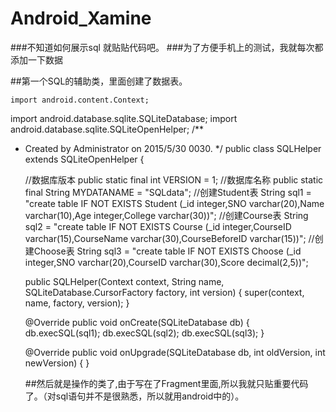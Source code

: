 # Android_Xamine 

###不知道如何展示sql  就贴贴代码吧。
###为了方便手机上的测试，我就每次都添加一下数据

##第一个SQL的辅助类，里面创建了数据表。

    import android.content.Context;
import android.database.sqlite.SQLiteDatabase;
import android.database.sqlite.SQLiteOpenHelper;
/**
 * Created by Administrator on 2015/5/30 0030.
 */
public class SQLHelper extends SQLiteOpenHelper {

    //数据库版本
    public static final int VERSION = 1;
    //数据库名称
    public static final String MYDATANAME = "SQLdata";
    //创建Student表
    String sql1 = "create table  IF NOT  EXISTS Student  (_id integer,SNO varchar(20),Name varchar(10),Age integer,College varchar(30))";
    //创建Course表
    String sql2 = "create table  IF NOT  EXISTS  Course  (_id integer,CourseID varchar(15),CourseName varchar(30),CourseBeforeID varchar(15))";
    //创建Choose表
    String sql3 = "create table  IF NOT  EXISTS  Choose  (_id integer,SNO varchar(20),CourseID varchar(30),Score decimal(2,5))";

    public SQLHelper(Context context, String name, SQLiteDatabase.CursorFactory factory, int version) {
        super(context, name, factory, version);
    }

    @Override
    public void onCreate(SQLiteDatabase db) {
        db.execSQL(sql1);
        db.execSQL(sql2);
        db.execSQL(sql3);
    }

    @Override
    public void onUpgrade(SQLiteDatabase db, int oldVersion, int newVersion) {
    }



    ##然后就是操作的类了,由于写在了Fragment里面,所以我就只贴重要代码了。（对sql语句并不是很熟悉，所以就用android中的）。

